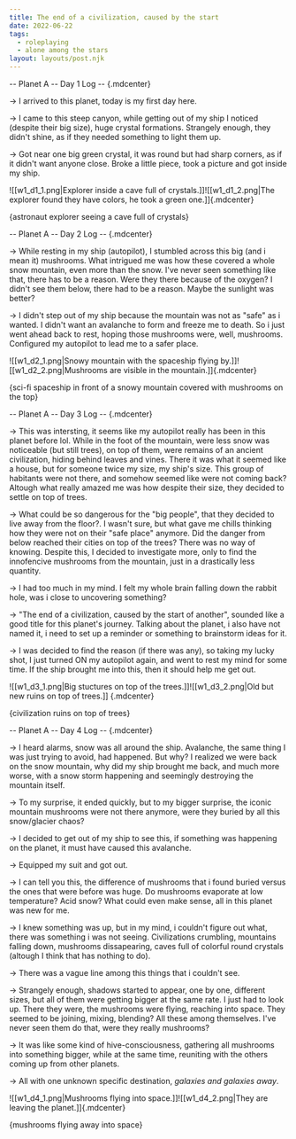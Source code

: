 ```yaml
---
title: The end of a civilization, caused by the start
date: 2022-06-22
tags:
  - roleplaying
  - alone among the stars
layout: layouts/post.njk
---
```


-- Planet A -- Day 1 Log -- {.mdcenter}

-> I arrived to this planet, today is my first day here.

-> I came to this steep canyon, while getting out of my ship I noticed (despite their big size), huge crystal formations. Strangely enough, they didn't shine, as if they needed something to light them up.

-> Got near one big green crystal, it was round but had sharp corners, as if it didn't want anyone close. Broke a little piece, took a picture and got inside my ship.

![[w1_d1_1.png|Explorer inside a cave full of crystals.]]![[w1_d1_2.png|The explorer found they have colors, he took a green one.]]{.mdcenter}

{astronaut explorer seeing a cave full of crystals}

-- Planet A -- Day 2 Log -- {.mdcenter}

-> While resting in my ship (autopilot), I stumbled across this big (and i mean it) mushrooms. What intrigued me was how these covered a whole snow mountain, even more than the snow. I've never seen something like that, there has to be a reason. Were they there because of the oxygen? I didn't see them below, there had to be a reason. Maybe the sunlight was better?

-> I didn't step out of my ship because the mountain was not as "safe" as i wanted. I didn't want an avalanche to form and freeze me to death. So i just went ahead back to rest, hoping those mushrooms were, well, mushrooms. Configured my autopilot to lead me to a safer place.

![[w1_d2_1.png|Snowy mountain with the spaceship flying by.]]![[w1_d2_2.png|Mushrooms are visible in the mountain.]]{.mdcenter}

{sci-fi spaceship in front of a snowy mountain covered with mushrooms on the top}

-- Planet A -- Day 3 Log -- {.mdcenter}

-> This was intersting, it seems like my autopilot really has been in this planet before lol. While in the foot of the mountain, were less snow was noticeable (but still trees), on top of them, were remains of an ancient civilization, hiding behind leaves and vines. There it was what it seemed like a house, but for someone twice my size, my ship's size. This group of habitants were not there, and somehow seemed like were not coming back? Altough what really amazed me was how despite their size, they decided to settle on top of trees.

-> What could be so dangerous for the "big people", that they decided to live away from the floor?. I wasn't sure, but what gave me chills thinking how they were not on their "safe place" anymore. Did the danger from below reached their cities on top of the trees? There was no way of knowing. Despite this, I decided to investigate more, only to find the innofencive mushrooms from the mountain, just in a drastically less quantity.

-> I had too much in my mind. I felt my whole brain falling down the rabbit hole, was i close to uncovering something?

-> "The end of a civilization, caused by the start of another", sounded like a good title for this planet's journey. Talking about the planet, i also have not named it, i need to set up a reminder or something to brainstorm ideas for it.

-> I was decided to find the reason (if there was any), so taking my lucky shot, I just turned ON my autopilot again, and went to rest my mind for some time. If the ship brought me into this, then it should help me get out.

![[w1_d3_1.png|Big stuctures on top of the trees.]]![[w1_d3_2.png|Old but new ruins on top of trees.]] {.mdcenter}

{civilization ruins on top of trees}

-- Planet A -- Day 4 Log -- {.mdcenter}

-> I heard alarms, snow was all around the ship. Avalanche, the same thing I was just trying to avoid, had happened. But why? I realized we were back on the snow mountain, why did my ship brought me back, and much more worse, with a snow storm happening and seemingly destroying the mountain itself.

-> To my surprise, it ended quickly, but to my bigger surprise, the iconic mountain mushrooms were not there anymore, were they buried by all this snow/glacier chaos?

-> I decided to get out of my ship to see this, if something was happening on the planet, it must have caused this avalanche.

-> Equipped my suit and got out.

-> I can tell you this, the difference of mushrooms that i found buried versus the ones that were before was huge. Do mushrooms evaporate at low temperature? Acid snow? What could even make sense, all in this planet was new for me.

-> I knew something was up, but in my mind, i couldn't figure out what, there was something i was not seeing. Civilizations crumbling, mountains falling down, mushrooms dissapearing, caves full of colorful round crystals (altough I think that has nothing to do).

-> There was a vague line among this things that i couldn't see.

-> Strangely enough, shadows started to appear, one by one, different sizes, but all of them were getting bigger at the same rate. I just had to look up. There they were, the mushrooms were flying, reaching into space. They seemed to be joining, mixing, blending? All these among themselves. I've never seen them do that, were they really mushrooms?

-> It was like some kind of hive-consciousness, gathering all mushrooms into something bigger, while at the same time, reuniting with the others coming up from other planets.

-> All with one unknown specific destination, *galaxies and galaxies away*.

![[w1_d4_1.png|Mushrooms flying into space.]]![[w1_d4_2.png|They are leaving the planet.]]{.mdcenter}

{mushrooms flying away into space}

